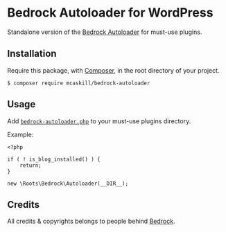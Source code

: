 # Bedrock Autoloader for WordPress

Standalone version of the [Bedrock Autoloader](https://github.com/roots/bedrock/blob/1.12.7/web/app/mu-plugins/bedrock-autoloader.php) for must-use plugins.

## Installation

Require this package, with [Composer](https://getcomposer.org), in the root directory of your project.

```
$ composer require mcaskill/bedrock-autoloader
```

## Usage

Add [`bedrock-autoloader.php`](bedrock-autoloader.php) to your must-use plugins directory.

Example:

```
<?php

if ( ! is_blog_installed() ) {
    return;
}

new \Roots\Bedrock\Autoloader(__DIR__);
```

## Credits

All credits & copyrights belongs to people behind [Bedrock](https://github.com/roots/bedrock).
